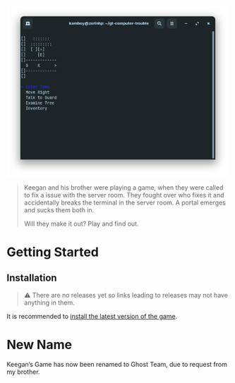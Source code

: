 ![img](https://raw.githubusercontent.com/TheKamboy/gt-computer-trouble/master/assets/img/gtctpicture.png)

> Keegan and his brother were playing a game, when they were called to fix a issue with the server room.
> They fought over who fixes it and accidentally breaks the terminal in the server room.
> A portal emerges and sucks them both in.
> 
> Will they make it out? Play and find out.


# Getting Started


## Installation

> ⚠ There are no releases yet so links leading to releases may not have anything in them.

It is recommended to [install the latest version of the game](https://github.com/TheKamboy/gt-computer-trouble/releases/latest).


# New Name

Keegan&rsquo;s Game has now been renamed to Ghost Team, due to request from my brother.

